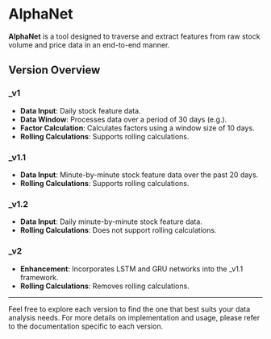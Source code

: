 # AlphaNet

**AlphaNet** is a tool designed to traverse and extract features from raw stock volume and price data in an end-to-end manner.

## Version Overview

### _v1

- **Data Input**: Daily stock feature data.
- **Data Window**: Processes data over a period of 30 days (e.g.).
- **Factor Calculation**: Calculates factors using a window size of 10 days.
- **Rolling Calculations**: Supports rolling calculations.

### _v1.1

- **Data Input**: Minute-by-minute stock feature data over the past 20 days.
- **Rolling Calculations**: Supports rolling calculations.

### _v1.2

- **Data Input**: Daily minute-by-minute stock feature data.
- **Rolling Calculations**: Does not support rolling calculations.

### _v2

- **Enhancement**: Incorporates LSTM and GRU networks into the _v1.1 framework.
- **Rolling Calculations**: Removes rolling calculations.

---

Feel free to explore each version to find the one that best suits your data analysis needs. For more details on implementation and usage, please refer to the documentation specific to each version.
